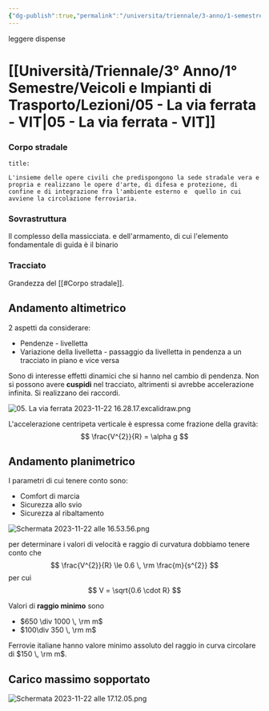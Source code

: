 ```yaml
---
{"dg-publish":true,"permalink":"/universita/triennale/3-anno/1-semestre/veicoli-e-impianti-di-trasporto/lezioni/05-la-via-ferrata-vit/"}
---
```


leggere dispense



# [[Università/Triennale/3° Anno/1° Semestre/Veicoli e Impianti di Trasporto/Lezioni/05 - La via ferrata - VIT\|05 - La via ferrata - VIT]]

### Corpo stradale

```ad-Definizione
title: 

L'insieme delle opere civili che predispongono la sede stradale vera e propria e realizzano le opere d'arte, di difesa e protezione, di confine e di integrazione fra l'ambiente esterno e  quello in cui avviene la circolazione ferroviaria.

```


### Sovrastruttura

Il complesso della massicciata. e dell'armamento, di cui l'elemento fondamentale di guida è il binario

### Tracciato

Grandezza del [[#Corpo stradale]].

## Andamento altimetrico

2 aspetti da considerare:
- Pendenze - livelletta
- Variazione della livelletta - passaggio da livelletta in pendenza a un tracciato in piano e vice versa

Sono di interesse effetti dinamici che si hanno nel cambio di pendenza. Non si possono avere **cuspidi** nel tracciato, altrimenti si avrebbe accelerazione infinita.
Si realizzano dei raccordi.

![05. La via ferrata 2023-11-22 16.28.17.excalidraw.png](/img/user/Excalidraw/05.%20La%20via%20ferrata%202023-11-22%2016.28.17.excalidraw.png)


L'accelerazione centripeta verticale è espressa come frazione della gravità:
$$
\frac{V^{2}}{R} = \alpha g
$$

## Andamento planimetrico
I parametri di cui tenere conto sono:
- Comfort di marcia
- Sicurezza allo svio
- Sicurezza al ribaltamento

![Schermata 2023-11-22 alle 16.53.56.png](/img/user/Universit%C3%A0/Triennale/3%C2%B0%20Anno/1%C2%B0%20Semestre/Veicoli%20e%20Impianti%20di%20Trasporto/Lezioni/allegati/Schermata%202023-11-22%20alle%2016.53.56.png)

per determinare i valori di velocità e raggio di curvatura dobbiamo tenere conto che
$$
\frac{V^{2}}{R} \le 0.6 \, \rm \frac{m}{s^{2}}
$$
per cui 
$$
V = \sqrt{0.6 \cdot R}
$$


Valori di **raggio minimo** sono
- $650 \div 1000 \, \rm m$
- $100\div 350 \, \rm m$

Ferrovie italiane hanno valore minimo assoluto del raggio in curva circolare di $150 \, \rm m$.

## Carico massimo sopportato

![Schermata 2023-11-22 alle 17.12.05.png](/img/user/Universit%C3%A0/Triennale/3%C2%B0%20Anno/1%C2%B0%20Semestre/Veicoli%20e%20Impianti%20di%20Trasporto/Lezioni/allegati/Schermata%202023-11-22%20alle%2017.12.05.png)

